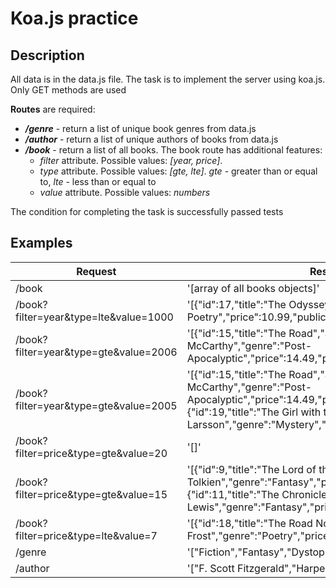 # Koa.js practice
## Description

All data is in the data.js file.
The task is to implement the server using koa.js. 
Only GET methods are used

**Routes** are required:
- ***/genre*** - return a list of unique book genres from data.js
- ***/author*** - return a list of unique authors of books from data.js
- ***/book*** - return a list of all books. The book route has additional features:
  - *filter* attribute. Possible values: *[year, price]*.
  - *type* attribute. Possible values: *[gte, lte]*. *gte* - greater than or equal to, *lte* - less than or equal to
  - *value* attribute. Possible values: *numbers*
  

The condition for completing the task is successfully passed tests

## Examples

| **Request** | **Response : Text** |
|--|--|
| /book | '[array of all books objects]' |
| /book?filter=year&type=lte&value=1000 | '[{"id":17,"title":"The Odyssey","author":"Homer","genre":"Epic Poetry","price":10.99,"publicationYear":-800}]' |
| /book?filter=year&type=gte&value=2006 | '[{"id":15,"title":"The Road","author":"Cormac McCarthy","genre":"Post-Apocalyptic","price":14.49,"publicationYear":2006}]'|
| /book?filter=year&type=gte&value=2005 | '[{"id":15,"title":"The Road","author":"Cormac McCarthy","genre":"Post-Apocalyptic","price":14.49,"publicationYear":2006},{"id":19,"title":"The Girl with the Dragon Tattoo","author":"Stieg Larsson","genre":"Mystery","price":11.99,"publicationYear":2005}]' |
| /book?filter=price&type=gte&value=20 | '[]' |
| /book?filter=price&type=gte&value=15 | '[{"id":9,"title":"The Lord of the Rings","author":"J.R.R. Tolkien","genre":"Fantasy","price":19.99,"publicationYear":1954},{"id":11,"title":"The Chronicles of Narnia","author":"C.S. Lewis","genre":"Fantasy","price":15.99,"publicationYear":1950}]' |
| /book?filter=price&type=lte&value=7 |'[{"id":18,"title":"The Road Not Taken","author":"Robert Frost","genre":"Poetry","price":6.99,"publicationYear":1916}]' |
| /genre | '["Fiction","Fantasy","Dystop... all unique genres]'|
| /author | '["F. Scott Fitzgerald","Harper Lee","J.R.R... all unique authors]' |

